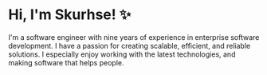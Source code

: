 # Hi, I'm Skurhse! ✨

I'm a software engineer with nine years of experience in enterprise software development. I have a passion for creating scalable, efficient, and reliable solutions. I especially enjoy working with the latest technologies, and making software that helps people.
